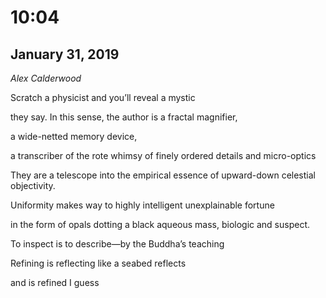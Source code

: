 # 10:04
## January 31, 2019

_Alex Calderwood_

Scratch a physicist and you’ll reveal a mystic

they say. In this sense, the author is a fractal magnifier, 

a wide-netted memory device, 

a transcriber of the rote whimsy of finely ordered details and micro-optics

They are a telescope into the empirical essence of upward-down celestial objectivity.

Uniformity makes way to highly intelligent unexplainable fortune 

in the form of opals dotting a black aqueous mass, biologic and suspect.

To inspect is to describe—by the Buddha’s teaching

Refining is reflecting like a seabed reflects 

and is refined I guess